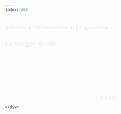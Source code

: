 ```yaml
---
index: 800
---
```

<section class="slide-bottom">  
    <span class="background" style="background-image:url('assets/images/finition01.jpg')"></span>
    <!--.wrap = container (width: 90%) -->
    <div class="wrap">
    <div class="content-right" style="color:#eee">
        <h3 class="text-context">Initiation à l'arboriculture et à l'apiculture</h3>
        <h1 class="text-data text-shadow">Le verger-école</h1>
        <figcaption ><svg class="fa-camera"><use xlink:href="#fa-camera"></use></svg>&nbsp;A.A.L.E.</figcaption>
     </div>    
        
    </div>
   <!-- .end .wrap -->
</section>